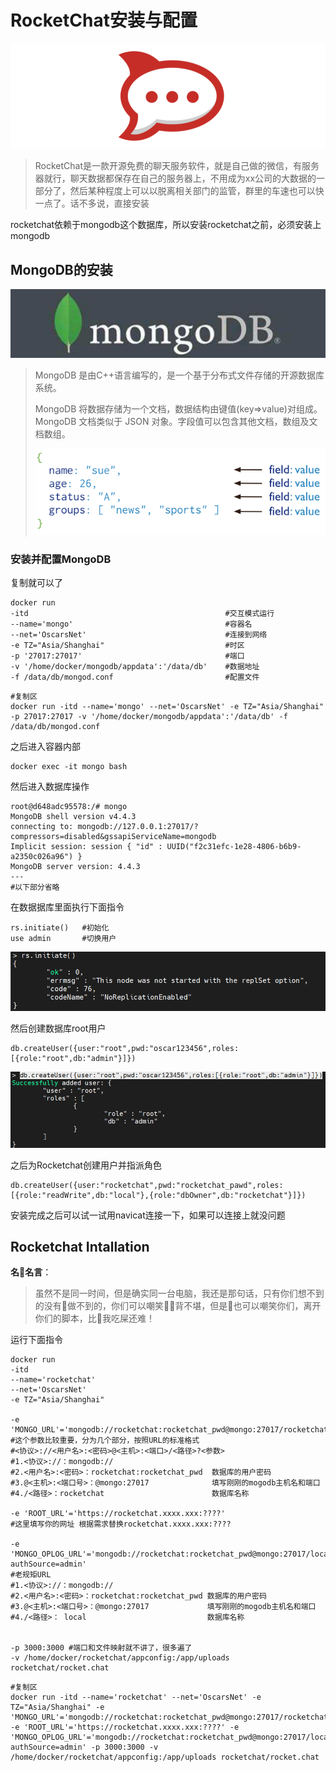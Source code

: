 # RocketChat安装与配置

![image-20210305231608784](RocketChat.assets/image-20210305231608784.png)

> RocketChat是一款开源免费的聊天服务软件，就是自己做的微信，有服务器就行，聊天数据都保存在自己的服务器上，不用成为xx公司的大数据的一部分了，然后某种程度上可以以脱离相关部门的监管，群里的车速也可以快一点了。话不多说，直接安装

rocketchat依赖于mongodb这个数据库，所以安装rocketchat之前，必须安装上mongodb

## MongoDB的安装

![image-20210305232039513](RocketChat.assets/image-20210305232039513.png)

> MongoDB 是由C++语言编写的，是一个基于分布式文件存储的开源数据库系统。
>
> MongoDB 将数据存储为一个文档，数据结构由键值(key=>value)对组成。MongoDB 文档类似于 JSON 对象。字段值可以包含其他文档，数组及文档数组。
>
> ![img](RocketChat.assets/crud-annotated-document.png)

### 安装并配置MongoDB

复制就可以了

```shell
docker run 
-itd 											#交互模式运行
--name='mongo'  								#容器名
--net='OscarsNet' 								#连接到网络
-e TZ="Asia/Shanghai" 							#时区
-p '27017:27017' 								#端口
-v '/home/docker/mongodb/appdata':'/data/db'    #数据地址
-f /data/db/mongod.conf							#配置文件
```

```shell
#复制区
docker run -itd --name='mongo' --net='OscarsNet' -e TZ="Asia/Shanghai" -p 27017:27017 -v '/home/docker/mongodb/appdata':'/data/db' -f /data/db/mongod.conf
```

之后进入容器内部

```shell
docker exec -it mongo bash
```

然后进入数据库操作

```shell
root@d648adc95578:/# mongo
MongoDB shell version v4.4.3
connecting to: mongodb://127.0.0.1:27017/?compressors=disabled&gssapiServiceName=mongodb
Implicit session: session { "id" : UUID("f2c31efc-1e28-4806-b6b9-a2350c026a96") }
MongoDB server version: 4.4.3
---
#以下部分省略
```

在数据据库里面执行下面指令

```shell
rs.initiate()   #初始化
use admin       #切换用户
```

![image-20210307222938414](RocketChat.assets/image-20210307222938414.png)

然后创建数据库root用户

```shell
db.createUser({user:"root",pwd:"oscar123456",roles:[{role:"root",db:"admin"}]})
```

![image-20210307223439436](RocketChat.assets/image-20210307223439436.png)

之后为Rocketchat创建用户并指派角色

```shell
db.createUser({user:"rocketchat",pwd:"rocketchat_pawd",roles:[{role:"readWrite",db:"local"},{role:"dbOwner",db:"rocketchat"}]})
```

安装完成之后可以试一试用navicat连接一下，如果可以连接上就没问题

## Rocketchat Intallation

**名👴名言**：

> ​        虽然不是同一时间，但是确实同一台电脑，我还是那句话，只有你们想不到的没有👴做不到的，你们可以嘲笑👴🐺背不堪，但是👴也可以嘲笑你们，离开你们的脚本，比👴我吃屎还难！

运行下面指令

```shell
docker run 
-itd 								
--name='rocketchat' 
--net='OscarsNet' 
-e TZ="Asia/Shanghai" 

-e 'MONGO_URL'='mongodb://rocketchat:rocketchat_pwd@mongo:27017/rocketchat' 
#这个参数比较重要，分为几个部分，按照URL的标准格式
#<协议>://<用户名>:<密码>@<主机>:<端口>/<路径>?<参数>
#1.<协议>://：mongodb://
#2.<用户名>:<密码>：rocketchat:rocketchat_pwd  数据库的用户密码
#3.@<主机>:<端口号>：@mongo:27017              填写刚刚的mogodb主机名和端口
#4./<路径>：rocketchat                        数据库名称

-e 'ROOT_URL'='https://rocketchat.xxxx.xxx:????' 
#这里填写你的网址 根据需求替换rocketchat.xxxx.xxx:????

-e 'MONGO_OPLOG_URL'='mongodb://rocketchat:rocketchat_pwd@mongo:27017/local?authSource=admin' 
#老规矩URL
#1.<协议>://：mongodb://
#2.<用户名>:<密码>：rocketchat:rocketchat_pwd 数据库的用户密码
#3.@<主机>:<端口号>：@mongo:27017             填写刚刚的mogodb主机名和端口
#4./<路径>： local                           数据库名称


-p 3000:3000 #端口和文件映射就不讲了，很多遍了
-v /home/docker/rocketchat/appconfig:/app/uploads
rocketchat/rocket.chat
```

```shell
#复制区
docker run -itd --name='rocketchat' --net='OscarsNet' -e TZ="Asia/Shanghai" -e 'MONGO_URL'='mongodb://rocketchat:rocketchat_pwd@mongo:27017/rocketchat' -e 'ROOT_URL'='https://rocketchat.xxxx.xxx:????' -e 'MONGO_OPLOG_URL'='mongodb://rocketchat:rocketchat_pwd@mongo:27017/local?authSource=admin' -p 3000:3000 -v /home/docker/rocketchat/appconfig:/app/uploads rocketchat/rocket.chat
```

